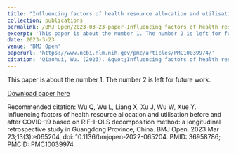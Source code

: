 ```yaml
---
title: "Influencing factors of health resource allocation and utilisation before and after COVID-19 based on RIF-I-OLS decomposition method: a longitudinal retrospective study in Guangdong Province, China"
collection: publications
permalink: /BMJ Open/2023-03-23-paper-Influencing factors of health resource allocation and utilisation before and after COVID-19 based on RIF-I-OLS decomposition method: a longitudinal retrospective study in Guangdong Province, China-number-1
excerpt: 'This paper is about the number 1. The number 2 is left for future work.'
date: 2023-3-23
venue: 'BMJ Open'
paperurl: 'https://www.ncbi.nlm.nih.gov/pmc/articles/PMC10039974/'
citation: 'Qiaohui, Wu. (2023). &quot;Influencing factors of health resource allocation and utilisation before and after COVID-19 based on RIF-I-OLS decomposition method: a longitudinal retrospective study in Guangdong Province, China.&quot; <i>BMJ Open</i>. 13(3).'
---
```

This paper is about the number 1. The number 2 is left for future work.

[Download paper here](https://www.ncbi.nlm.nih.gov/pmc/articles/PMC10039974/)

Recommended citation: Wu Q, Wu L, Liang X, Xu J, Wu W, Xue Y. Influencing factors of health resource allocation and utilisation before and after COVID-19 based on RIF-I-OLS decomposition method: a longitudinal retrospective study in Guangdong Province, China. BMJ Open. 2023 Mar 23;13(3):e065204. doi: 10.1136/bmjopen-2022-065204. PMID: 36958786; PMCID: PMC10039974.
